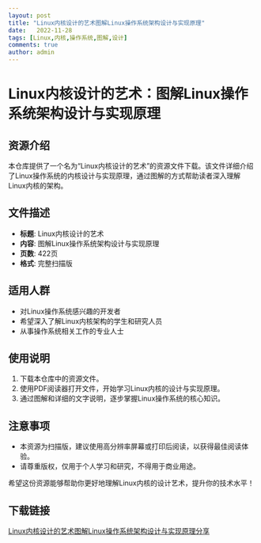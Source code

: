 ```yaml
---
layout: post
title: "Linux内核设计的艺术图解Linux操作系统架构设计与实现原理"
date:   2022-11-28
tags: [Linux,内核,操作系统,图解,设计]
comments: true
author: admin
---
```

# Linux内核设计的艺术：图解Linux操作系统架构设计与实现原理

## 资源介绍

本仓库提供了一个名为“Linux内核设计的艺术”的资源文件下载。该文件详细介绍了Linux操作系统的内核设计与实现原理，通过图解的方式帮助读者深入理解Linux内核的架构。

## 文件描述

- **标题**: Linux内核设计的艺术
- **内容**: 图解Linux操作系统架构设计与实现原理
- **页数**: 422页
- **格式**: 完整扫描版

## 适用人群

- 对Linux操作系统感兴趣的开发者
- 希望深入了解Linux内核架构的学生和研究人员
- 从事操作系统相关工作的专业人士

## 使用说明

1. 下载本仓库中的资源文件。
2. 使用PDF阅读器打开文件，开始学习Linux内核的设计与实现原理。
3. 通过图解和详细的文字说明，逐步掌握Linux操作系统的核心知识。

## 注意事项

- 本资源为扫描版，建议使用高分辨率屏幕或打印后阅读，以获得最佳阅读体验。
- 请尊重版权，仅用于个人学习和研究，不得用于商业用途。

希望这份资源能够帮助你更好地理解Linux内核的设计艺术，提升你的技术水平！

## 下载链接

[Linux内核设计的艺术图解Linux操作系统架构设计与实现原理分享](https://pan.quark.cn/s/319805b87f8d)